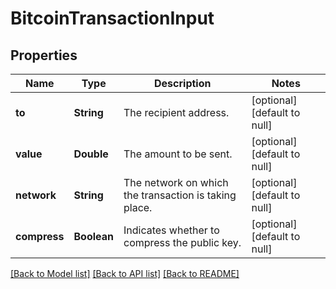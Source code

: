 # BitcoinTransactionInput
## Properties

| Name | Type | Description | Notes |
|------------ | ------------- | ------------- | -------------|
| **to** | **String** | The recipient address. | [optional] [default to null] |
| **value** | **Double** | The amount to be sent. | [optional] [default to null] |
| **network** | **String** | The network on which the transaction is taking place. | [optional] [default to null] |
| **compress** | **Boolean** | Indicates whether to compress the public key. | [optional] [default to null] |

[[Back to Model list]](../README.md#documentation-for-models) [[Back to API list]](../README.md#documentation-for-api-endpoints) [[Back to README]](../README.md)

